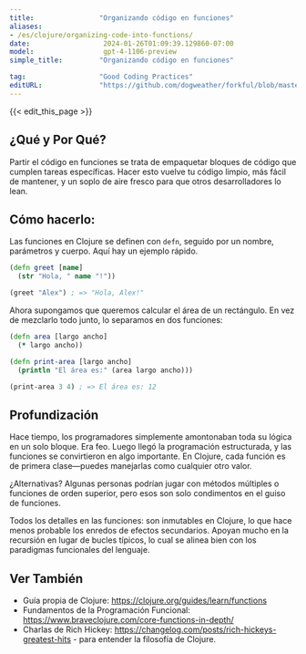 ```yaml
---
title:                "Organizando código en funciones"
aliases:
- /es/clojure/organizing-code-into-functions/
date:                  2024-01-26T01:09:39.129860-07:00
model:                 gpt-4-1106-preview
simple_title:         "Organizando código en funciones"

tag:                  "Good Coding Practices"
editURL:              "https://github.com/dogweather/forkful/blob/master/content/es/clojure/organizing-code-into-functions.md"
---
```


{{< edit_this_page >}}

## ¿Qué y Por Qué?

Partir el código en funciones se trata de empaquetar bloques de código que cumplen tareas específicas. Hacer esto vuelve tu código limpio, más fácil de mantener, y un soplo de aire fresco para que otros desarrolladores lo lean.

## Cómo hacerlo:

Las funciones en Clojure se definen con `defn`, seguido por un nombre, parámetros y cuerpo. Aquí hay un ejemplo rápido.

```Clojure
(defn greet [name]
  (str "Hola, " name "!"))

(greet "Alex") ; => "Hola, Alex!"
```

Ahora supongamos que queremos calcular el área de un rectángulo. En vez de mezclarlo todo junto, lo separamos en dos funciones:

```Clojure
(defn area [largo ancho]
  (* largo ancho))

(defn print-area [largo ancho]
  (println "El área es:" (area largo ancho)))

(print-area 3 4) ; => El área es: 12
```

## Profundización

Hace tiempo, los programadores simplemente amontonaban toda su lógica en un solo bloque. Era feo. Luego llegó la programación estructurada, y las funciones se convirtieron en algo importante. En Clojure, cada función es de primera clase—puedes manejarlas como cualquier otro valor.

¿Alternativas? Algunas personas podrían jugar con métodos múltiples o funciones de orden superior, pero esos son solo condimentos en el guiso de funciones.

Todos los detalles en las funciones: son inmutables en Clojure, lo que hace menos probable los enredos de efectos secundarios. Apoyan mucho en la recursión en lugar de bucles típicos, lo cual se alinea bien con los paradigmas funcionales del lenguaje.

## Ver También

- Guía propia de Clojure: https://clojure.org/guides/learn/functions
- Fundamentos de la Programación Funcional: https://www.braveclojure.com/core-functions-in-depth/
- Charlas de Rich Hickey: https://changelog.com/posts/rich-hickeys-greatest-hits - para entender la filosofía de Clojure.
